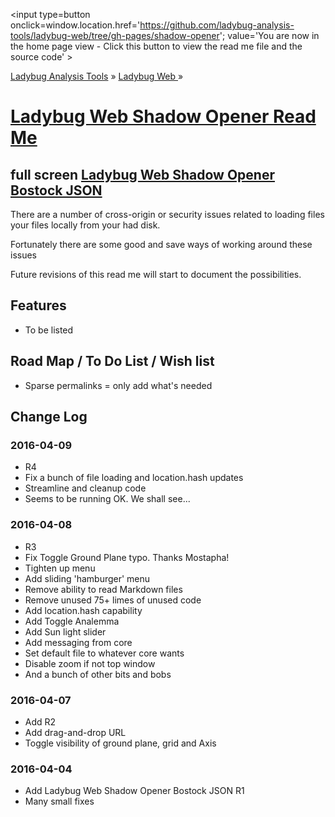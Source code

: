 ﻿
<span style=display:none; >[You are now in a GitHub source code view - click this link to view the home page]( http://ladybug-analysis-tools.github.io/ladybug-web/#shadow-opener/readme.md "View file as a web page." ) </span>
<input type=button onclick=window.location.href='https://github.com/ladybug-analysis-tools/ladybug-web/tree/gh-pages/shadow-opener'; 
value='You are now in the home page view - Click this button to view the read me file and the source code' >

[Ladybug Analysis Tools]( http://ladybug-analysis-tools.github.io/ ) » [Ladybug Web ]( http://ladybug-analysis-tools.github.io/ladybug-web/ ) »


[Ladybug Web Shadow Opener Read Me]( #shadow-opener/readme.md )
===

## full screen [Ladybug Web Shadow Opener Bostock JSON]( http://ladybug-analysis-tools.github.io/ladybug-web/shadow-opener/ )

There are a number of cross-origin or security issues related to loading files your files locally from your had disk.

Fortunately there are some good and save ways of working around these issues

Future revisions of this read me will start to document the possibilities.

## Features

* To be listed


## Road Map / To Do List / Wish list

* Sparse permalinks = only add what's needed


## Change Log

### 2016-04-09

* R4
* Fix a bunch of file loading and location.hash updates 
* Streamline and cleanup code
* Seems to be running OK. We shall see...


### 2016-04-08

* R3
* Fix Toggle Ground Plane typo. Thanks Mostapha!
* Tighten up menu
* Add sliding 'hamburger' menu
* Remove ability to read Markdown files
* Remove unused 75+ limes of unused code
* Add location.hash capability
* Add Toggle Analemma
* Add Sun light slider
* Add messaging from core
* Set default file to whatever core wants
* Disable zoom if not top window
* And a bunch of other bits and bobs


### 2016-04-07

* Add R2
* Add drag-and-drop URL
* Toggle visibility of ground plane, grid and Axis

### 2016-04-04

* Add Ladybug Web Shadow Opener Bostock JSON R1
* Many small fixes
